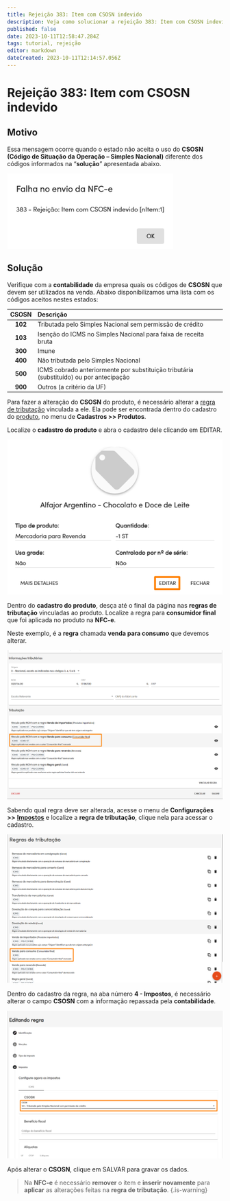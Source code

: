```yaml
---
title: Rejeição 383: Item com CSOSN indevido
description: Veja como solucionar a rejeição 383: Item com CSOSN indevido no Gweb.
published: false
date: 2023-10-11T12:58:47.284Z
tags: tutorial, rejeição
editor: markdown
dateCreated: 2023-10-11T12:14:57.056Z
---
```


# Rejeição 383: Item com CSOSN indevido

## Motivo
Essa mensagem ocorre quando o estado não aceita o uso do **CSOSN (Código de Situação da Operação – Simples Nacional)** diferente dos códigos informados na “**solução**” apresentada abaixo.

![Mensagem da rejeição](/tutoriais/rejeicoes/383/msg_rej_383.png)

## Solução

Verifique com a **contabilidade** da empresa quais os códigos de **CSOSN** que devem ser utilizados na venda.
Abaixo disponibilizamos uma lista com os códigos aceitos nestes estados:


|CSOSN|Descrição                                                                                |
|:-----:|:--------------------------------------------------------------------------------------|
|**102**  |Tributada pelo Simples Nacional sem permissão de crédito                             |
|**103**  |Isenção do ICMS no Simples Nacional para faixa de receita bruta                      |
|**300**  |Imune                                                                                |
|**400**  |Não tributada pelo Simples Nacional                                                  |
|**500** |ICMS cobrado anteriormente por substituição tributária (substituído) ou por antecipação|
|**900**  |Outros (a critério da UF)                                                            |

Para fazer a alteração do **CSOSN** do produto, é necessário alterar a [regra de tributação](/configuracoes/impostos/regras-de-tributacao) vinculada a ele. Ela pode ser encontrada dentro do cadastro do [produto](/cadastros/produtos), no menu de **Cadastros >> Produtos**.

Localize o **cadastro do produto** e abra o cadastro dele clicando em <span class="mat-button">EDITAR</span>.

![Abrir o cadastro do produto](/tutoriais/rejeicoes/383/sol_1_rej_383.png)

Dentro do **cadastro do produto**, desça até o final da página nas **regras de tributação** vinculadas ao produto.
Localize a regra para **consumidor final** que foi aplicada no produto na **NFC-e**.

Neste exemplo, é a **regra** chamada **venda para consumo** que devemos alterar.

![Localizar a regra para consumidor](/tutoriais/rejeicoes/383/sol_2_rej_383.png)


Sabendo qual regra deve ser alterada, acesse o menu de **Configurações >>** [**Impostos**](/configuracoes/impostos/regras-de-tributacao) e localize a **regra de tributação**, clique nela para acessar o cadastro.

![Editar a regra de tributação](/tutoriais/rejeicoes/383/sol_3_rej_383.png)

Dentro do cadastro da regra, na aba número **4 - Impostos**, é necessário alterar o campo **CSOSN** com a informação repassada pela **contabilidade**.

![Alterar o CSOSN dentro da regra](/tutoriais/rejeicoes/383/sol_4_rej_383.png)

Após alterar o **CSOSN**, clique em <span class="mat-button mat-accent">SALVAR</span> para gravar os dados.

> Na **NFC-e** é necessário **remover** o item e **inserir novamente** para **aplicar** as alterações feitas na **regra de tributação**.
{.is-warning}


